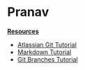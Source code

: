 # Pranav

<ins>**Resources**</ins>

- [Atlassian Git Tutorial](https://www.atlassian.com/git/tutorials/setting-up-a-repository)
- [Markdown Tutorial](https://www.markdownguide.org/basic-syntax/)
- [Git Branches Tutorial](https://git-scm.com/book/en/v2/Git-Branching-Branches-in-a-Nutshell)

